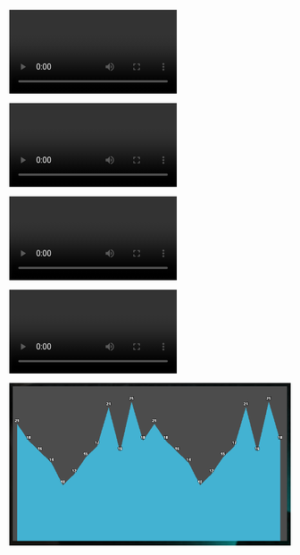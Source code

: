 <video src="crash%20detect.mp4" controls></video>

<video src="esc_menu.mp4" controls></video>

<video src="gmod_Pn6atFE7o4.mp4" controls></video>

<video src="UzOg2LD6QF.mp4" controls></video>

![](graphv2.png)
